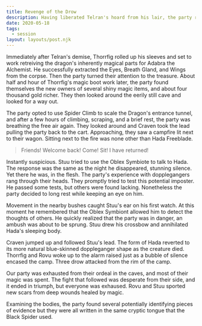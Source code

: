 ```yaml
---
title: Revenge of the Drow
description: Having liberated Telran's hoard from his lair, the party returned to their cart and found Hada waiting for them. Something wasn't right with him, and the party was instantly suspicious of another doppleganger dupe. Sure enough, a Drow party was waiting to strike.
date: 2020-05-18
tags:
  - session
layout: layouts/post.njk
---
```


Immediately after Telran's demise, Thorrfig rolled up his sleeves and set to work retreiving the dragon's inherently magical parts for Adabra the Alchemist. He successfully extracted the Eyes, Breath Gland, and Wings from the corpse. Then the party turned their attention to the treasure. About half and hour of Thorrfig's magic boot work later, the party found themselves the new owners of several shiny magic items, and about four thousand gold richer. They then looked around the eerily still cave and looked for a way out.

The party opted to use Spider Climb to scale the Dragon's entrance tunnel, and after a few hours of climbing, scraping, and a brief rest, the party was breathing the free air again. They looked around and Craven took the lead pulling the party back to the cart. Approaching, they saw a campfire lit next to their wagon. Sitting next to the fire was none other than Hada Freeblade.

> Friends! Welcome back! Come! Sit! I have returned!

Instantly suspicious. Stuu tried to use the Oblex Symbiote to talk to Hada. The response was the same as the night he disappeared, stunning silence. Yet there he was, in the flesh. The party's experience with dopplegangers rang through their heads. They promptly tried to test this potential imposter. He passed some tests, but others were found lacking. Nonetheless the party decided to long rest while keeping an eye on him.

Movement in the nearby bushes caught Stuu's ear on his first watch. At this moment he remembered that the Oblex Symbiont allowed him to detect the thoughts of others. He quickly realized that the party was in danger, an ambush was about to be sprung. Stuu drew his crossbow and annihilated Hada's sleeping body.

Craven jumped up and followed Stuu's lead. The form of Hada reverted to its more natural blue-skinned doppleganger shape as the creature died. Thorrfig and Rovu woke up to the alarm raised just as a bubble of silence encased the camp. Three drow attacked from the rim of the camp.

Our party was exhausted from their ordeal in the caves, and most of their magic was spent. The fight that followed was desperate from their side, and it ended in triumph, but everyone was exhaused. Rovu and Stuu sported new scars from deep wounds healed by magic.

Examining the bodies, the party found several potentially identifying pieces of evidence but they were all written in the same cryptic tongue that the Black Spider used.

